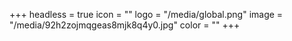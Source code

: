 +++
headless = true
icon = ""
logo = "/media/global.png"
image = "/media/92h2zojmqgeas8mjk8q4y0.jpg"
color = ""
+++
